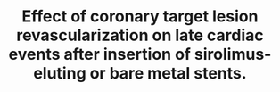 ---
layout: page
header: no
#
# Content
#
subheadline: "Recent Publication"
title: "Effect of coronary target lesion revascularization on late cardiac events after insertion of sirolimus-eluting or bare metal stents. 
"
teaser: "Effect of coronary target lesion revascularization on late cardiac events after insertion of sirolimus-eluting or bare metal stents. 
"
categories: [Publications]
tags: [Cardiology]
---